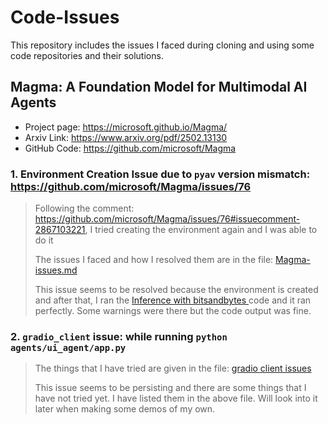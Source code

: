 # Code-Issues
This repository includes the issues I faced during cloning and using some code repositories and their solutions.

## Magma: A Foundation Model for Multimodal AI Agents
- Project page: https://microsoft.github.io/Magma/
- Arxiv Link: https://www.arxiv.org/pdf/2502.13130
- GitHub Code: https://github.com/microsoft/Magma
  
### **1. Environment Creation Issue due to `pyav` version mismatch**: https://github.com/microsoft/Magma/issues/76
  > 
  > Following the comment: https://github.com/microsoft/Magma/issues/76#issuecomment-2867103221, I tried creating the environment again and I was able to do it
  > 
  > The issues I faced and how I resolved them are in the file: [Magma-issues.md](https://github.com/srvmishra/Code-Issues/blob/main/Magma-issues.md)
  >
  > This issue seems to be resolved because the environment is created and after that, I ran the [Inference with bitsandbytes
](https://github.com/microsoft/Magma?tab=readme-ov-file#inference-with-bitsandbytes) code and it ran perfectly. Some warnings were there but the code output was fine. 

 ### **2. `gradio_client` issue**: while running `python agents/ui_agent/app.py`
  >
  > The things that I have tried are given in the file: [gradio client issues](https://github.com/srvmishra/Code-Issues/blob/main/gradio%20client%20issue.md)
  >
  > This issue seems to be persisting and there are some things that I have not tried yet. I have listed them in the above file. Will look into it later when making some demos of my own.
